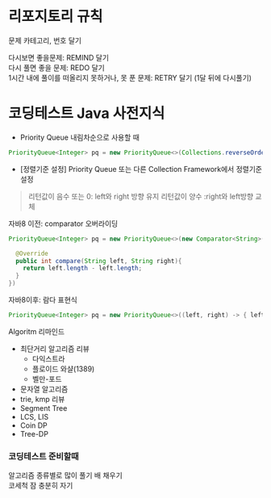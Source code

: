 # 리포지토리 규칙
문제 카테고리, 번호 달기

다시보면 좋을문제:                         REMIND 달기  
다시 풀면 좋을 문제:                       REDO 달기  
1시간 내에 풀이를 떠올리지 못하거나, 못 푼 문제: RETRY 달기  (1달 뒤에 다시풀기)

# 코딩테스트 Java 사전지식


* Priority Queue 내림차순으로 사용할 때
```java
PriorityQueue<Integer> pq = new PriorityQueue<>(Collections.reverseOrder());
```

* [정렬기준 설정] Priority Queue 또는 다른 Collection Framework에서 정렬기준 설정

> 리턴값이 음수 또는 0: left와 right 방향 유지
> 리턴값이 양수 :right와 left방향 교체


자바8 이전: comparator 오버라이딩
```java
PriorityQueue<Integer> pq = new PriorityQueue<>(new Comparator<String>(){

  @Override
  public int compare(String left, String right){
    return left.length - left.length;
  }
})
```
자바8이후: 람다 표현식

```java
PriorityQueue<Integer> pq = new PriorityQueue<>((left, right) -> { left.length - right.length})
```

Algoritm 리마인드

- 최단거리 알고리즘 리뷰
  - 다익스트라
  - 플로이드 와샬(1389)
  - 벨만-포드
- 문자열 알고리즘
 - trie, kmp 리뷰 
- Segment Tree
- LCS, LIS
- Coin DP
- Tree-DP


### 코딩테스트 준비할때
알고리즘 종류별로 많이 풀기 
배 채우기  
코세척 
잠 충분히 자기 



